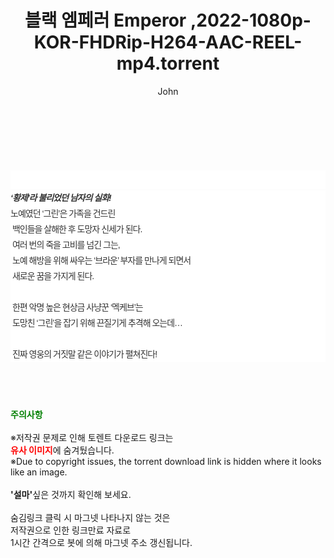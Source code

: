 ﻿---
layout: post
title:  "블랙 엠페러 Emperor ,2022-1080p-KOR-FHDRip-H264-AAC-REEL-mp4.torrent"
author: John
categories: [ 영화 ]
tags: [  ]
image:  
description: "블랙 엠페러 Emperor ,2022-1080p-KOR-FHDRip-H264-AAC-REEL-mp4 torrent 정보 공유"
toc: true
toc_sticky: true
---

<br>
<div class="view-img">
<a class="view_image" href="http://torrentmobile60.com/bbs/view_image.php?fn=%2Fdata%2Ffile%2Fmovie%2F3735182707_GcOL4Adn_fe06386644bb6a8ab5e49217cbdf853564187163.jpg" target="_blank"><img alt="" class="img-tag" content="http://torrentmobile60.com/data/file/movie/3735182707_GcOL4Adn_fe06386644bb6a8ab5e49217cbdf853564187163.jpg" itemprop="image" src="http://torrentmobile60.com/data/file/movie/3735182707_GcOL4Adn_fe06386644bb6a8ab5e49217cbdf853564187163.jpg"/></a><a class="view_image" href="http://torrentmobile60.com/bbs/view_image.php?fn=%2Fdata%2Ffile%2Fmovie%2F3735182707_Uabx4qV8_d01d1e6825dd4b8adbe0a0ec58531badc7085706.jpg" target="_blank"><img alt="" class="img-tag" content="http://torrentmobile60.com/data/file/movie/3735182707_Uabx4qV8_d01d1e6825dd4b8adbe0a0ec58531badc7085706.jpg" itemprop="image" src="http://torrentmobile60.com/data/file/movie/3735182707_Uabx4qV8_d01d1e6825dd4b8adbe0a0ec58531badc7085706.jpg"/></a></div><div class="view-content" itemprop="description">
<p><br/></p><div class="title_area" style="margin:0px 0px 9px;padding:0px;list-style:none;font-size:12px;font-family:'나눔고딕', NanumGothic, '돋움', Dotum, Helvetica, 'AppleSDGothicNeo-Medium', AppleGothic, sans-serif;height:30px;float:none;background-color:rgb(255,255,255);"><h4 class="h_story" style="margin:5px 10px 0px 0px;padding:0px;list-style:none;font-size:12px;font-family:'돋움', sans-serif;height:18px;width:49px;background:url(&quot;https://ssl.pstatic.net/static/movie/2020/10/h_tx_sp5.png&quot;) no-repeat 0px -17px;float:left;"><strong class="blind" style="margin:0px;padding:0px;list-style:none;font-size:0px;font-family:inherit;color:inherit;width:1px;height:1px;line-height:0;">줄거리</strong></h4></div><h5 class="h_tx_story" style="margin:-7px 0px 1px;padding:0px;list-style:none;font-size:14px;font-family:'나눔고딕', NanumGothic, Helvetica, sans-serif;color:rgb(51,51,51);background-image:url(&quot;https://ssl.pstatic.net/static/movie/2014/01/blank.gif&quot;);letter-spacing:-1px;line-height:25px;background-color:rgb(255,255,255);">‘황제’라 불리었던 남자의 실화!</h5><p class="con_tx" style="margin-top:-1px;margin-bottom:-6px;list-style:none;font-size:14px;font-family:'나눔고딕', NanumGothic, '돋움', Dotum, Helvetica, 'AppleSDGothicNeo-Medium', AppleGothic, sans-serif;color:rgb(51,51,51);background-image:url(&quot;https://ssl.pstatic.net/static/movie/2014/01/blank.gif&quot;);letter-spacing:-1px;line-height:25px;background-color:rgb(255,255,255);">노예였던 ‘그린’은 가족을 건드린<br style="list-style:none;font-size:12px;font-family:'돋움', sans-serif;color:rgb(0,0,0);"/> 백인들을 살해한 후 도망자 신세가 된다.<br style="list-style:none;font-size:12px;font-family:'돋움', sans-serif;color:rgb(0,0,0);"/> 여러 번의 죽을 고비를 넘긴 그는,<br style="list-style:none;font-size:12px;font-family:'돋움', sans-serif;color:rgb(0,0,0);"/> 노예 해방을 위해 싸우는 ‘브라운’ 부자를 만나게 되면서<br style="list-style:none;font-size:12px;font-family:'돋움', sans-serif;color:rgb(0,0,0);"/> 새로운 꿈을 가지게 된다.<br style="list-style:none;font-size:12px;font-family:'돋움', sans-serif;color:rgb(0,0,0);"/> <br style="list-style:none;font-size:12px;font-family:'돋움', sans-serif;color:rgb(0,0,0);"/> 한편 악명 높은 현상금 사냥꾼 ‘멕케브’는<br style="list-style:none;font-size:12px;font-family:'돋움', sans-serif;color:rgb(0,0,0);"/> 도망친 ‘그린’을 잡기 위해 끈질기게 추격해 오는데…<br style="list-style:none;font-size:12px;font-family:'돋움', sans-serif;color:rgb(0,0,0);"/> <br style="list-style:none;font-size:12px;font-family:'돋움', sans-serif;color:rgb(0,0,0);"/> 진짜 영웅의 거짓말 같은 이야기가 펼쳐진다!</p> </div>
    
<br><br><br>
<p data-ke-size="size16"><b><span style="color: green;">주의사항</span></b><br /><br />※저작권 문제로 인해 토렌트 다운로드 링크는<br /><b><span style="color: red;">유사 이미지</span></b>에 숨겨뒀습니다.<br />※Due to copyright issues, the torrent download link is hidden where it looks like an image.<br /><br /><b>'설마'</b>싶은 것까지 확인해 보세요.<br /><br />숨김링크 클릭 시 마그넷 나타나지 않는 것은<br />저작권으로 인한 링크만료 자료로<br />1시간 간격으로 봇에 의해 마그넷 주소 갱신됩니다.</p>
